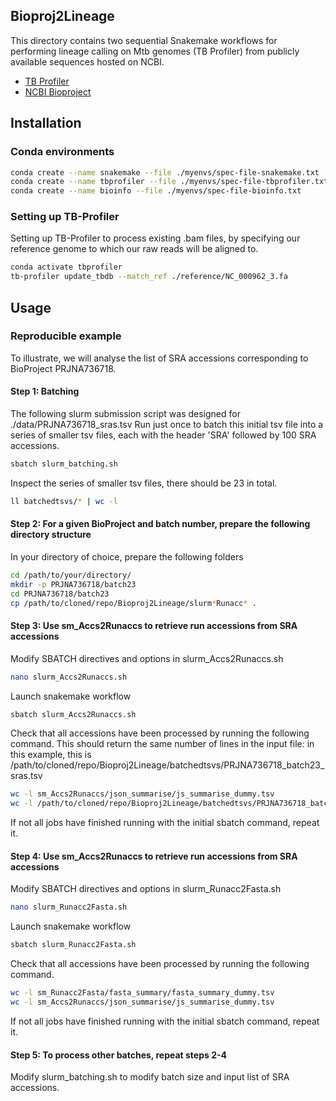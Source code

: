 ## Bioproj2Lineage
This directory contains two sequential Snakemake workflows for performing lineage calling on Mtb genomes (TB Profiler) from publicly available sequences hosted on NCBI. 
* [TB Profiler](https://github.com/jodyphelan/TBProfiler)
* [NCBI Bioproject](https://www.ncbi.nlm.nih.gov)

## Installation
### Conda environments
```bash
conda create --name snakemake --file ./myenvs/spec-file-snakemake.txt
conda create --name tbprofiler --file ./myenvs/spec-file-tbprofiler.txt
conda create --name bioinfo --file ./myenvs/spec-file-bioinfo.txt
```

### Setting up TB-Profiler
Setting up TB-Profiler to process existing .bam files, by specifying our reference genome to which our raw reads will be aligned to. 

```bash
conda activate tbprofiler
tb-profiler update_tbdb --match_ref ./reference/NC_000962_3.fa
```

## Usage
### Reproducible example
To illustrate, we will analyse the list of SRA accessions corresponding to BioProject PRJNA736718.

#### Step 1: Batching
The following slurm submission script was designed for ./data/PRJNA736718_sras.tsv
Run just once to batch this initial tsv file into a series of smaller tsv files, each with the header 'SRA' followed by 100 SRA accessions.

```bash
sbatch slurm_batching.sh
```

Inspect the series of smaller tsv files, there should be 23 in total.

```bash
ll batchedtsvs/* | wc -l 
```

#### Step 2: For a given BioProject and batch number, prepare the following directory structure
In your directory of choice, prepare the following folders 
```bash
cd /path/to/your/directory/
mkdir -p PRJNA736718/batch23
cd PRJNA736718/batch23
cp /path/to/cloned/repo/Bioproj2Lineage/slurm*Runacc* .
```

#### Step 3: Use sm_Accs2Runaccs to retrieve run accessions from SRA accessions
Modify SBATCH directives and options in slurm_Accs2Runaccs.sh

```bash
nano slurm_Accs2Runaccs.sh
```

Launch snakemake workflow
```bash
sbatch slurm_Accs2Runaccs.sh
```

Check that all accessions have been processed by running the following command.
This should return the same number of lines in the input file: 
in this example, this is /path/to/cloned/repo/Bioproj2Lineage/batchedtsvs/PRJNA736718_batch23_sras.tsv

```bash
wc -l sm_Accs2Runaccs/json_summarise/js_summarise_dummy.tsv
wc -l /path/to/cloned/repo/Bioproj2Lineage/batchedtsvs/PRJNA736718_batch23_sras.tsv
```

If not all jobs have finished running with the initial sbatch command, repeat it. 

#### Step 4: Use sm_Accs2Runaccs to retrieve run accessions from SRA accessions

Modify SBATCH directives and options in slurm_Runacc2Fasta.sh

```bash
nano slurm_Runacc2Fasta.sh
```

Launch snakemake workflow
```bash
sbatch slurm_Runacc2Fasta.sh
```

Check that all accessions have been processed by running the following command.

```bash
wc -l sm_Runacc2Fasta/fasta_summary/fasta_summary_dummy.tsv 
wc -l sm_Accs2Runaccs/json_summarise/js_summarise_dummy.tsv 
```

If not all jobs have finished running with the initial sbatch command, repeat it. 

#### Step 5: To process other batches, repeat steps 2-4 

Modify slurm_batching.sh to modify batch size and input list of SRA accessions.

